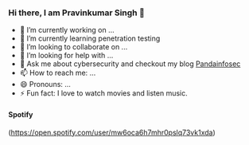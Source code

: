 ### Hi there, I am Pravinkumar Singh 👋





- 🔭 I’m currently working on ...
- 🌱 I’m currently learning penetration testing
- 👯 I’m looking to collaborate on ...
- 🤔 I’m looking for help with ...
- 💬 Ask me about cybersecurity and checkout my blog [Pandainfosec][pandainfosec]
- 📫 How to reach me: ...
- 😄 Pronouns: ...
- ⚡ Fun fact: I love to watch movies and listen music.

#### Spotify 

(https://open.spotify.com/user/mw6oca6h7mhr0pslq73vk1xda)





[pandainfosec]: https://pandainfosec.github.io/
